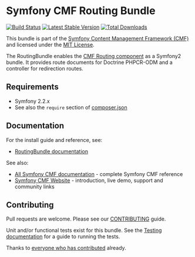 # Symfony CMF Routing Bundle

[![Build Status](https://travis-ci.org/symfony-cmf/RoutingBundle.svg?branch=master)](https://travis-ci.org/symfony-cmf/RoutingBundle)
[![Latest Stable Version](https://poser.pugx.org/symfony-cmf/routing-bundle/version.png)](https://packagist.org/packages/symfony-cmf/routing-bundle)
[![Total Downloads](https://poser.pugx.org/symfony-cmf/routing-bundle/d/total.png)](https://packagist.org/packages/symfony-cmf/routing-bundle)

This bundle is part of the [Symfony Content Management Framework (CMF)](http://cmf.symfony.com/)
and licensed under the [MIT License](LICENSE).

The RoutingBundle enables the
[CMF Routing component](https://github.com/symfony-cmf/Routing)
as a Symfony2 bundle. It provides route documents for Doctrine PHPCR-ODM and a
controller for redirection routes.


## Requirements

* Symfony 2.2.x
* See also the `require` section of [composer.json](composer.json)


## Documentation

For the install guide and reference, see:

* [RoutingBundle documentation](http://symfony.com/doc/master/cmf/bundles/routing/index.html)

See also:

* [All Symfony CMF documentation](http://symfony.com/doc/master/cmf/index.html) - complete Symfony CMF reference
* [Symfony CMF Website](http://cmf.symfony.com/) - introduction, live demo, support and community links


## Contributing

Pull requests are welcome. Please see our
[CONTRIBUTING](https://github.com/symfony-cmf/symfony-cmf/blob/master/CONTRIBUTING.md)
guide.

Unit and/or functional tests exist for this bundle. See the
[Testing documentation](http://symfony.com/doc/master/cmf/components/testing.html)
for a guide to running the tests.

Thanks to
[everyone who has contributed](https://github.com/symfony-cmf/RoutingBundle/contributors) already.

